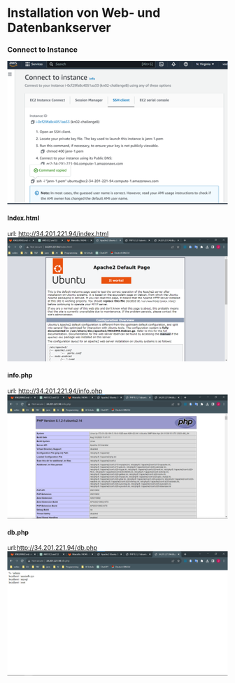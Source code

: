 # Installation von Web- und Datenbankserver

### Connect to Instance
![Alt text](../images/image-15.png)

#### Index.html
url: http://34.201.221.94/index.html
![Alt text](../images/image-12.png)

#### info.php
url: http://34.201.221.94/info.php
![Alt text](../images/image-13.png)

#### db.php
url:http://34.201.221.94/db.php
![Alt text](../images/image-14.png)